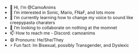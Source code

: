 - 👋 Hi, I’m @CamoAnims
- 👀 I’m interested in Sonic, Mario, FNaF, and lots more
- 🌱 I’m currently learning how to change my voice to sound like creepypasta charaters
- 💞️ I’m looking to collaborate on nothing at the momnet
- 📫 How to reach me - Discord: camoanims
- 😄 Pronouns: He/She/They
- ⚡ Fun fact: Im Bisexual, possibly Transgender, and Dyslexic

<!---
CamoAnims/CamoAnims is a ✨ special ✨ repository because its `README.md` (this file) appears on your GitHub profile.
You can click the Preview link to take a look at your changes.
--->
